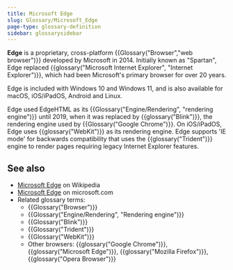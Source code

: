 ```yaml
---
title: Microsoft Edge
slug: Glossary/Microsoft_Edge
page-type: glossary-definition
sidebar: glossarysidebar
---
```


**Edge** is a proprietary, cross-platform {{Glossary("Browser","web browser")}} developed by Microsoft in 2014. Initially known as "Spartan", Edge replaced {{glossary("Microsoft Internet Explorer", "Internet Explorer")}}, which had been Microsoft's primary browser for over 20 years.

Edge is included with Windows 10 and Windows 11, and is also available for macOS, iOS/iPadOS, Android and Linux.

Edge used EdgeHTML as its {{Glossary("Engine/Rendering", "rendering engine")}} until 2019, when it was replaced by {{glossary("Blink")}}, the rendering engine used by {{Glossary("Google Chrome")}}. On iOS/iPadOS, Edge uses {{glossary("WebKit")}} as its rendering engine. Edge supports 'IE mode' for backwards compatibility that uses the {{glossary("Trident")}} engine to render pages requiring legacy Internet Explorer features.

## See also

- [Microsoft Edge](https://en.wikipedia.org/wiki/Microsoft_Edge) on Wikipedia
- [Microsoft Edge](https://www.microsoft.com/en-us/edge) on microsoft.com
- Related glossary terms:
  - {{Glossary("Browser")}}
  - {{Glossary("Engine/Rendering", "Rendering engine")}}
  - {{Glossary("Blink")}}
  - {{Glossary("Trident")}}
  - {{Glossary("WebKit")}}
  - Other browsers: {{glossary("Google Chrome")}}, {{glossary("Microsoft Edge")}}, {{glossary("Mozilla Firefox")}}, {{glossary("Opera Browser")}}
